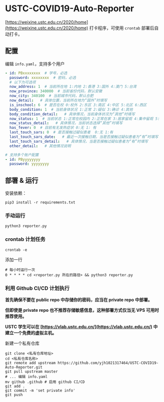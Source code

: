 # USTC-COVID19-Auto-Reporter

[https://weixine.ustc.edu.cn/2020/home](https://weixine.ustc.edu.cn/2020/home) 打卡程序，可使用 `crontab` 部署后自动打卡。

## 配置

编辑 `info.yaml`，支持多个用户

```yaml
- id: PBxxxxxxxx  # 学号，必选
  password: xxxxxxxx  # 密码，必选
  # 以下为可选项
  now_address: 1  # 当前所在地 1:内地 2:香港 3:国外 4:澳门 5:台湾
  now_province: 340000  # 当前省份代码，默认安徽
  now_city: 340100  # 当前城市代码，默认合肥
  now_detail:   # 具体位置，当前所在地为“国外”时填写
  is_inschool: 6  # 是否在校 0:校外 2:东区 3:南区 4:中区 5:北区 6:西区
  body_condition: 1  # 当前身体状况 1:正常 2:疑似 3:确诊 4:其他
  body_condition_detail:   # 具体情况，当前身体状况为“其他”时填写
  now_status: 1  # 当前状态 1:正常在校园内 2:正常在家 3:居家留观 4:集中留观 5:住院治疗 6:其他
  now_status_detail:   # 具体情况，当前状态选择“其他”时填写
  has_fever: 0  # 目前有无发热症状 0:无 1: 有
  last_touch_sars: 0  # 是否接触过疑似患者  0:无 1:有
  last_touch_sars_date:   # 最近一次接触日期，当是否接触过疑似患者为“有”时填写
  last_touch_sars_detail:   # 具体情况，当是否接触过疑似患者为“有”时填写
  other_detail:   # 其他情况说明

# 支持多个账户配置
- id: PByyyyyyyy
  password: yyyyyyyy
```

## 部署 & 运行

安装依赖：

```shell script
pip3 install -r requirements.txt
```

### 手动运行

```shell script
python3 reporter.py
```

### crontab 计划任务

```shell script
crontab -e
```

添加一行

```text
# 每小时运行一次
0 * * * * cd <reporter.py 所在的路径> && python3 reporter.py
```

### 利用 Github CI/CD 计划执行

**首先确保不要在 public repo 中存储你的密码，应当在 private repo 中部署。**

**但即使是 private repo 也不推荐存储敏感信息，这种部署方式仅当无 VPS 可用时推荐使用。**

**USTC 学生可以在 [https://vlab.ustc.edu.cn/](https://vlab.ustc.edu.cn/) 中建立一个免费的虚拟主机。**

新建一个私有仓库

```shell script
git clone <私有仓库地址>
cd <私有仓库名称>
git remote add upstream https://github.com/yjh1021317464/USTC-COVID19-Auto-Reporter.git
git pull upstream master
# ... 编辑 info.yaml
mv github .github # 启用 github CI/CD
git add .
git commit -m 'set private info'
git push
```
